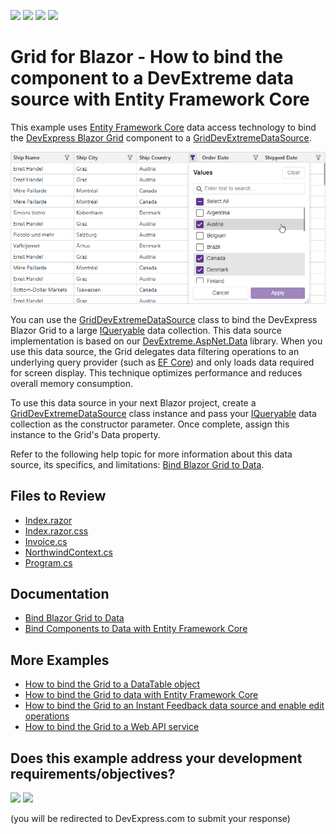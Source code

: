 <!-- default badges list -->
![](https://img.shields.io/endpoint?url=https://codecentral.devexpress.com/api/v1/VersionRange/902698768/24.1.3%2B)
[![](https://img.shields.io/badge/Open_in_DevExpress_Support_Center-FF7200?style=flat-square&logo=DevExpress&logoColor=white)](https://supportcenter.devexpress.com/ticket/details/T1268112)
[![](https://img.shields.io/badge/📖_How_to_use_DevExpress_Examples-e9f6fc?style=flat-square)](https://docs.devexpress.com/GeneralInformation/403183)
[![](https://img.shields.io/badge/💬_Leave_Feedback-feecdd?style=flat-square)](#does-this-example-address-your-development-requirementsobjectives)
<!-- default badges end -->
# Grid for Blazor - How to bind the component to a DevExtreme data source with Entity Framework Core

This example uses [Entity Framework Core](https://learn.microsoft.com/en-us/ef/core/) data access technology to bind the [DevExpress Blazor Grid](https://docs.devexpress.com/Blazor/403143/components/grid) component to a [GridDevExtremeDataSource<T>](https://docs.devexpress.com/Blazor/DevExpress.Blazor.GridDevExtremeDataSource-1).

![Bind the Grid to a DevExtreme Data Source](bind-to-devextreme-data-source.png)

You can use the [GridDevExtremeDataSource<T>](https://docs.devexpress.com/Blazor/DevExpress.Blazor.GridDevExtremeDataSource-1) class to bind the DevExpress Blazor Grid to a large [IQueryable<T>](https://learn.microsoft.com/en-us/dotnet/api/system.linq.iqueryable-1) data collection. This data source implementation is based on our [DevExtreme.AspNet.Data](https://github.com/DevExpress/DevExtreme.AspNet.Data) library. When you use this data source, the Grid delegates data filtering operations to an underlying query provider (such as [EF Core](https://learn.microsoft.com/en-us/ef/core/)) and only loads data required for screen display. This technique optimizes performance and reduces overall memory consumption.

To use this data source in your next Blazor project, create a [GridDevExtremeDataSource<T>](https://docs.devexpress.com/Blazor/DevExpress.Blazor.GridDevExtremeDataSource-1) class instance and pass your [IQueryable<T>](https://learn.microsoft.com/en-us/dotnet/api/system.linq.iqueryable-1) data collection as the constructor parameter. Once complete, assign this instance to the Grid's Data property.

Refer to the following help topic for more information about this data source, its specifics, and limitations: [Bind Blazor Grid to Data](https://docs.devexpress.com/Blazor/403737/components/grid/bind-to-data#large-data-queryable-collections).

## Files to Review

- [Index.razor](./CS/BindGridToLargeData/Components/Pages/Index.razor)
- [Index.razor.css](./CS/BindGridToLargeData/Components/Pages/Index.razor.css)
- [Invoice.cs](./CS/BindGridToLargeData/Models/Invoice.cs)
- [NorthwindContext.cs](./CS/BindGridToLargeData/Models/NorthwindContext.cs)
- [Program.cs](./CS/BindGridToLargeData/Program.cs)

## Documentation

- [Bind Blazor Grid to Data](https://docs.devexpress.com/Blazor/403737/components/grid/bind-to-data)
- [Bind Components to Data with Entity Framework Core](https://docs.devexpress.com/Blazor/403167/common-concepts/data-binding/bind-components-to-data-with-entity-framework-core)

## More Examples

- [How to bind the Grid to a DataTable object](https://github.com/DevExpress-Examples/blazor-grid-bind-to-datatable-object)
- [How to bind the Grid to data with Entity Framework Core](https://github.com/DevExpress-Examples/blazor-dxgrid-bind-to-data-with-entity-framework-core)
- [How to bind the Grid to an Instant Feedback data source and enable edit operations](https://github.com/DevExpress-Examples/blazor-dxgrid-bind-to-instant-feedback-data-source)
- [How to bind the Grid to a Web API service](https://github.com/DevExpress-Examples/blazor-DxGrid-Bind-To-Web-Api-Service)

<!-- feedback -->
## Does this example address your development requirements/objectives?

[<img src="https://www.devexpress.com/support/examples/i/yes-button.svg"/>](https://www.devexpress.com/support/examples/survey.xml?utm_source=github&utm_campaign=blazor-dxgrid-bind-to-devextreme-data-source&~~~was_helpful=yes) [<img src="https://www.devexpress.com/support/examples/i/no-button.svg"/>](https://www.devexpress.com/support/examples/survey.xml?utm_source=github&utm_campaign=blazor-dxgrid-bind-to-devextreme-data-source&~~~was_helpful=no)

(you will be redirected to DevExpress.com to submit your response)
<!-- feedback end -->
